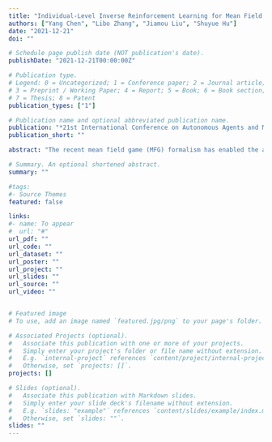```yaml
---
title: "Individual-Level Inverse Reinforcement Learning for Mean Field Games"
authors: ["Yang Chen", "Libo Zhang", "Jiamou Liu", "Shuyue Hu"]
date: "2021-12-21"
doi: ""

# Schedule page publish date (NOT publication's date).
publishDate: "2021-12-21T00:00:00Z"

# Publication type.
# Legend: 0 = Uncategorized; 1 = Conference paper; 2 = Journal article;
# 3 = Preprint / Working Paper; 4 = Report; 5 = Book; 6 = Book section;
# 7 = Thesis; 8 = Patent
publication_types: ["1"]

# Publication name and optional abbreviated publication name.
publication: "*21st International Conference on Autonomous Agents and MultiAgent Systems -- AAMAS 2022*"
publication_short: ""

abstract: "The recent mean field game (MFG) formalism has enabled the application of inverse reinforcement learning (IRL) methods in large-scale multi-agent systems, with the goal of inferring reward signals that can explain demonstrated behaviours of large populations. The existing IRL methods for MFGs are built upon reducing an MFG to a Markov decision process (MDP) defined on the collective behaviours and average rewards of the population. However, this paper reveals that the reduction from MFG to MDP holds only for the fully cooperative setting. This limitation invalidates existing IRL methods on MFGs with non-cooperative environments. To measure more general behaviours in large populations, we study the use of individual behaviours to infer ground-truth reward functions for MFGs. We propose Mean Field IRL (MFIRL), the first dedicated IRL framework for MFGs that can handle both cooperative and non-cooperative environments. Based on this theoretically justified framework, we develop a practical algorithm effective for MFGs with unknown dynamics. We evaluate MFIRL on both cooperative and mixed cooperative-competitive scenarios with many agents. Results demonstrate that MFIRL excels in reward recovery, sample efficiency and robustness in the face of changing dynamics."

# Summary. An optional shortened abstract.
summary: ""

#tags:
#- Source Themes
featured: false

links:
#- name: To appear
#  url: "#"
url_pdf: ""
url_code: ""
url_dataset: ""
url_poster: ""
url_project: ""
url_slides: ""
url_source: ""
url_video: ""


# Featured image
# To use, add an image named `featured.jpg/png` to your page's folder. 

# Associated Projects (optional).
#   Associate this publication with one or more of your projects.
#   Simply enter your project's folder or file name without extension.
#   E.g. `internal-project` references `content/project/internal-project/index.md`.
#   Otherwise, set `projects: []`.
projects: []

# Slides (optional).
#   Associate this publication with Markdown slides.
#   Simply enter your slide deck's filename without extension.
#   E.g. `slides: "example"` references `content/slides/example/index.md`.
#   Otherwise, set `slides: ""`.
slides: ""
---
```



